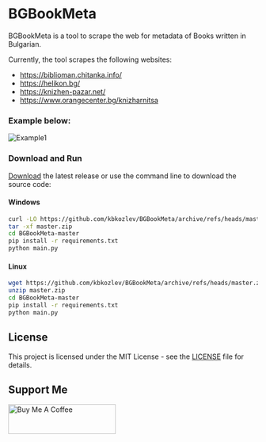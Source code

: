 # BGBookMeta

BGBookMeta is a tool to scrape the web for metadata of Books written in Bulgarian.

Currently, the tool scrapes the following websites:
 - https://biblioman.chitanka.info/
 - https://helikon.bg/
 - https://knizhen-pazar.net/
 - https://www.orangecenter.bg/knizharnitsa

### Example below:
 ![Example1](https://i.imgur.com/RzLQ1nl.png)
 
### Download and Run
<a href="https://github.com/kbkozlev/BGBookMeta/releases/latest/download/BGBookMeta.zip">Download</a> the latest release or use the command line to download the source code:

#### Windows
```bash
curl -LO https://github.com/kbkozlev/BGBookMeta/archive/refs/heads/master.zip
tar -xf master.zip
cd BGBookMeta-master
pip install -r requirements.txt
python main.py
```

#### Linux
```bash
wget https://github.com/kbkozlev/BGBookMeta/archive/refs/heads/master.zip
unzip master.zip
cd BGBookMeta-master
pip install -r requirements.txt
python main.py
```
## License

This project is licensed under the MIT License - see the [LICENSE](LICENSE) file for details.

## Support Me
<div>
<a href="https://www.buymeacoffee.com/kbkozlev" target="_blank"><img src="https://cdn.buymeacoffee.com/buttons/v2/default-yellow.png" alt="Buy Me A Coffee" style="height: 60px !important;width: 217px !important;" ></a>
</div>
